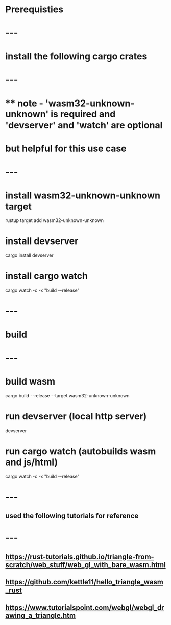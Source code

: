
# Prerequisties
# ---
# install the following cargo crates 
# ---
#  ** note - 'wasm32-unknown-unknown' is required and 'devserver' and 'watch' are optional
#     but helpful for this use case
# ---
# install wasm32-unknown-unknown target 
rustup target add wasm32-unknown-unknown
# install devserver
cargo install devserver
# install cargo watch
cargo watch -c -x "build --release"

# ---
# build
# ---
# build wasm
cargo build --release --target wasm32-unknown-unknown
# run devserver (local http server)
devserver
# run cargo watch (autobuilds wasm and js/html)
cargo watch -c -x "build --release"

# ---
## used the following tutorials for reference
# ---
## https://rust-tutorials.github.io/triangle-from-scratch/web_stuff/web_gl_with_bare_wasm.html
## https://github.com/kettle11/hello_triangle_wasm_rust
## https://www.tutorialspoint.com/webgl/webgl_drawing_a_triangle.htm
